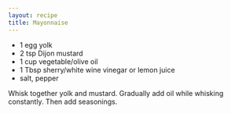```yaml
---
layout: recipe
title: Mayonnaise
---
```

<!-- stub -->
- 1 egg yolk
- 2 tsp Dijon mustard
- 1 cup vegetable/olive oil
- 1 Tbsp sherry/white wine vinegar or lemon juice
- salt, pepper
<!-- endstub -->

Whisk together yolk and mustard. Gradually add oil while whisking constantly. Then
add seasonings.